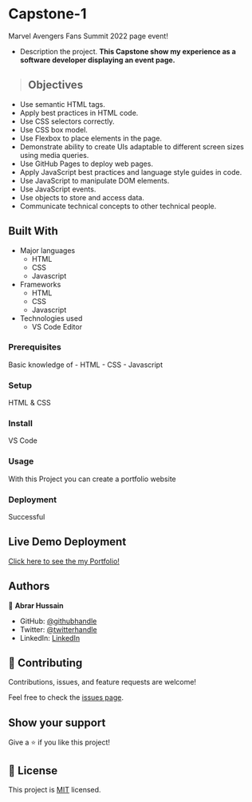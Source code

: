 # Capstone-1
Marvel Avengers Fans Summit 2022 page event!

- Description the project.
**This Capstone show my experience as a software developer displaying an event page.**

> ## Objectives
- Use semantic HTML tags.
- Apply best practices in HTML code.
- Use CSS selectors correctly.
- Use CSS box model.
- Use Flexbox to place elements in the page.
- Demonstrate ability to create UIs adaptable to different screen sizes using media queries.
- Use GitHub Pages to deploy web pages.
- Apply JavaScript best practices and language style guides in code.
- Use JavaScript to manipulate DOM elements.
- Use JavaScript events.
- Use objects to store and access data.
- Communicate technical concepts to other technical people.
## Built With

- Major languages
    - HTML
    - CSS
    - Javascript
- Frameworks
    - HTML
    - CSS
    - Javascript
- Technologies used
    - VS Code Editor


### Prerequisites
Basic knowledge of
    - HTML
    - CSS
    - Javascript
### Setup
HTML & CSS

### Install
VS Code

### Usage
With this Project you can create a portfolio website

### Deployment
Successful

## Live Demo Deployment
[Click here to see the my Portfolio!]()

## Authors

👤 **Abrar Hussain**

- GitHub: [@githubhandle](https://github.com/Abrar052)
- Twitter: [@twitterhandle](https://twitter.com/bc160400820)
- LinkedIn: [LinkedIn](https://www.linkedin.com/in/abrar-hussain-225589238/)


## 🤝 Contributing

Contributions, issues, and feature requests are welcome!

Feel free to check the [issues page](../../issues/).

## Show your support

Give a ⭐️ if you like this project!



## 📝 License

This project is [MIT](./MIT.md) licensed.
